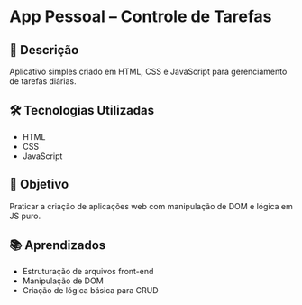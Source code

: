 # App Pessoal – Controle de Tarefas

## 🧾 Descrição
Aplicativo simples criado em HTML, CSS e JavaScript para gerenciamento de tarefas diárias.

## 🛠️ Tecnologias Utilizadas
- HTML
- CSS
- JavaScript

## 🎯 Objetivo
Praticar a criação de aplicações web com manipulação de DOM e lógica em JS puro.

## 📚 Aprendizados
- Estruturação de arquivos front-end
- Manipulação de DOM
- Criação de lógica básica para CRUD
